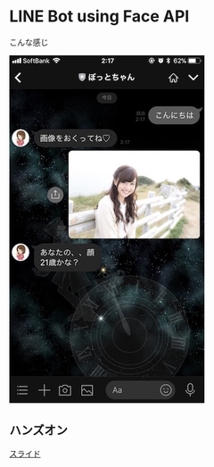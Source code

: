 # LINE Bot using Face API

こんな感じ

![](image/faceBot-test.jpg "width=300px")

## ハンズオン

[スライド](procedureManual.md)